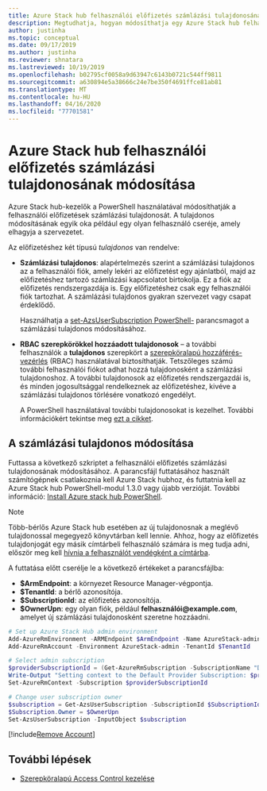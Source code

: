 ```yaml
---
title: Azure Stack hub felhasználói előfizetés számlázási tulajdonosának módosítása
description: Megtudhatja, hogyan módosíthatja egy Azure Stack hub felhasználói előfizetés számlázási tulajdonosát.
author: justinha
ms.topic: conceptual
ms.date: 09/17/2019
ms.author: justinha
ms.reviewer: shnatara
ms.lastreviewed: 10/19/2019
ms.openlocfilehash: b02795cf0058a9d63947c6143b0721c544ff9811
ms.sourcegitcommit: a630894e5a38666c24e7be350f4691ffce81ab81
ms.translationtype: MT
ms.contentlocale: hu-HU
ms.lasthandoff: 04/16/2020
ms.locfileid: "77701581"
---
```

# <a name="change-the-billing-owner-for-an-azure-stack-hub-user-subscription"></a>Azure Stack hub felhasználói előfizetés számlázási tulajdonosának módosítása

Azure Stack hub-kezelők a PowerShell használatával módosíthatják a felhasználói előfizetések számlázási tulajdonosát. A tulajdonos módosításának egyik oka például egy olyan felhasználó cseréje, amely elhagyja a szervezetet.

Az előfizetéshez két típusú *tulajdonos* van rendelve:

- **Számlázási tulajdonos**: alapértelmezés szerint a számlázási tulajdonos az a felhasználói fiók, amely lekéri az előfizetést egy ajánlatból, majd az előfizetéshez tartozó számlázási kapcsolatot birtokolja. Ez a fiók az előfizetés rendszergazdája is. Egy előfizetéshez csak egy felhasználói fiók tartozhat. A számlázási tulajdonos gyakran szervezet vagy csapat érdeklődő.

  Használhatja a [set-AzsUserSubscription PowerShell-](/powershell/module/azs.subscriptions.admin/set-azsusersubscription) parancsmagot a számlázási tulajdonos módosításához.  

- **RBAC szerepkörökkel hozzáadott tulajdonosok** – a további felhasználók a **tulajdonos** szerepkört a [szerepköralapú hozzáférés-vezérlés](azure-stack-manage-permissions.md) (RBAC) használatával biztosíthatják. Tetszőleges számú további felhasználói fiókot adhat hozzá tulajdonosként a számlázási tulajdonoshoz. A további tulajdonosok az előfizetés rendszergazdái is, és minden jogosultsággal rendelkeznek az előfizetéshez, kivéve a számlázási tulajdonos törlésére vonatkozó engedélyt.

  A PowerShell használatával további tulajdonosokat is kezelhet. További információkért tekintse meg [ezt a cikket](/azure/role-based-access-control/role-assignments-powershell).

## <a name="change-the-billing-owner"></a>A számlázási tulajdonos módosítása

Futtassa a következő szkriptet a felhasználói előfizetés számlázási tulajdonosának módosításához. A parancsfájl futtatásához használt számítógépnek csatlakoznia kell Azure Stack hubhoz, és futtatnia kell az Azure Stack hub PowerShell-modul 1.3.0 vagy újabb verzióját. További információ: [Install Azure stack hub PowerShell](azure-stack-powershell-install.md).

>[!NOTE]
>Több-bérlős Azure Stack hub esetében az új tulajdonosnak a meglévő tulajdonossal megegyező könyvtárban kell lennie. Ahhoz, hogy az előfizetés tulajdonjogát egy másik címtárbeli felhasználó számára is meg tudja adni, először meg kell [hívnia a felhasználót vendégként a címtárba](/azure/active-directory/b2b/add-users-administrator).

A futtatása előtt cserélje le a következő értékeket a parancsfájlba:

- **$ArmEndpoint**: a környezet Resource Manager-végpontja.
- **$TenantId**: a bérlő azonosítója.
- **$SubscriptionId**: az előfizetés azonosítója.
- **$OwnerUpn**: egy olyan fiók, például **felhasználói\@example.com**, amelyet új számlázási tulajdonosként szeretne hozzáadni.

```powershell
# Set up Azure Stack Hub admin environment
Add-AzureRmEnvironment -ARMEndpoint $ArmEndpoint -Name AzureStack-admin
Add-AzureRmAccount -Environment AzureStack-admin -TenantId $TenantId

# Select admin subscription
$providerSubscriptionId = (Get-AzureRmSubscription -SubscriptionName "Default Provider Subscription").Id
Write-Output "Setting context to the Default Provider Subscription: $providerSubscriptionId"
Set-AzureRmContext -Subscription $providerSubscriptionId

# Change user subscription owner
$subscription = Get-AzsUserSubscription -SubscriptionId $SubscriptionId
$Subscription.Owner = $OwnerUpn
Set-AzsUserSubscription -InputObject $subscription
```

[!include[Remove Account](../../includes/remove-account.md)]

## <a name="next-steps"></a>További lépések

- [Szerepköralapú Access Control kezelése](azure-stack-manage-permissions.md)
